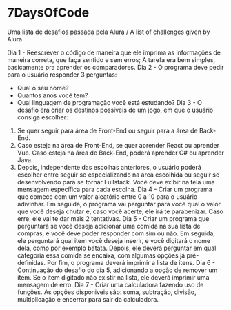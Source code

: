 # 7DaysOfCode
Uma lista de desafios passada pela Alura / A list of challenges given by Alura

Dia 1 - Reescrever o código de maneira que ele imprima as informações de maneira correta, que faça sentido e sem erros;
  A tarefa era bem simples, basicamente pra aprender os comparadores.
Dia 2 - O programa deve pedir para o usuário responder 3 perguntas:
  - Qual o seu nome?
  - Quantos anos você tem?
  - Qual linguagem de programação você está estudando?
Dia 3 - O desafio era criar os destinos possíveis de um jogo, em que o usuário consiga escolher:
  1. Se quer seguir para área de Front-End ou seguir para a área de Back-End.
  2. Caso esteja na área de Front-End, se quer aprender React ou aprender Vue. Caso esteja na área de Back-End, poderá aprender C# ou aprender Java.
  3. Depois, independente das escolhas anteriores, o usuário poderá escolher entre seguir se especializando na área escolhida ou seguir se desenvolvendo para se tornar Fullstack. Você deve exibir na tela uma mensagem específica para cada escolha.
Dia 4 - Criar um programa que comece com um valor aleatório entre 0 a 10 para o usuário adivinhar.
  Em seguida, o programa vai perguntar para você qual o valor que você deseja chutar e, caso você acerte, ele irá te parabenizar.
  Caso erre, ele vai te dar mais 2  tentativas.
Dia 5 - Criar um programa que perguntará se você deseja adicionar uma comida na sua lista de compras, e você deve poder responder com sim ou não.
  Em seguida, ele perguntará qual item você deseja inserir, e você digitará o nome dela, como por exemplo batata.
  Depois, ele deverá perguntar em qual categoria essa comida se encaixa, com algumas opções já pré-definidas.
  Por fim, o programa deverá imprimir a lista de itens.
Dia 6 - Continuação do desafio do dia 5, adicionando a opção de remover um item.
  Se o item digitado não existir na lista, ele deverá imprimir uma mensagem de erro.
Dia 7 - Criar uma calculadora fazendo uso de funções.
  As opções disponiveis são: soma, subtração, divisão, multiplicação e encerrar para sair da calculadora.
  
